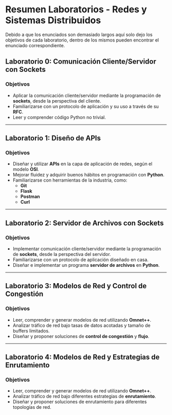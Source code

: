 # Resumen Laboratorios - Redes y Sistemas Distribuidos

Debido a que los enunciados son demasiado largos aquí solo dejo los objetivos de cada laboratorio, dentro de los mismos pueden encontrar el enunciado correspondiente.

## Laboratorio 0: Comunicación Cliente/Servidor con Sockets

### Objetivos
- Aplicar la comunicación cliente/servidor mediante la programación de **sockets**, desde la perspectiva del cliente.
- Familiarizarse con un protocolo de aplicación y su uso a través de su **RFC**.
- Leer y comprender código Python no trivial.

---

## Laboratorio 1: Diseño de APIs

### Objetivos
- Diseñar y utilizar **APIs** en la capa de aplicación de redes, según el modelo **OSI**.
- Mejorar fluidez y adquirir buenos hábitos en programación con **Python**.
- Familiarizarse con herramientas de la industria, como:
  - **Git**
  - **Flask**
  - **Postman**
  - **Curl**

---

## Laboratorio 2: Servidor de Archivos con Sockets

### Objetivos
- Implementar comunicación cliente/servidor mediante la programación de **sockets**, desde la perspectiva del servidor.
- Familiarizarse con un protocolo de aplicación diseñado en casa.
- Diseñar e implementar un programa **servidor de archivos** en **Python**.

---

## Laboratorio 3: Modelos de Red y Control de Congestión

### Objetivos
- Leer, comprender y generar modelos de red utilizando **Omnet++**.
- Analizar tráfico de red bajo tasas de datos acotadas y tamaño de buffers limitados.
- Diseñar y proponer soluciones de **control de congestión** y **flujo**.

---

## Laboratorio 4: Modelos de Red y Estrategias de Enrutamiento

### Objetivos
- Leer, comprender y generar modelos de red utilizando **Omnet++**.
- Analizar tráfico de red bajo diferentes estrategias de **enrutamiento**.
- Diseñar y proponer soluciones de enrutamiento para diferentes topologías de red.

